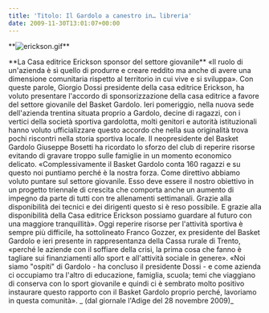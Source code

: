 ```yaml
---
title: 'Titolo: Il Gardolo a canestro in… libreria'
date: 2009-11-30T13:01:07+00:00
---
```

\*\*![erickson.gif](http://www.basketgardolo.it/wp-content/uploads/2009/11/erickson.gif)\*\*

\*\*La Casa editrice Erickson sponsor del settore giovanile\*\* «Il ruolo di un'azienda è sì quello di produrre e creare reddito ma anche di avere una dimensione comunitaria rispetto al territorio in cui vive e si sviluppa». Con queste parole, Giorgio Dossi presidente della casa editrice Erickson, ha voluto presentare l'accordo di sponsorizzazione della casa editrice a favore del settore giovanile del Basket Gardolo. Ieri pomeriggio, nella nuova sede dell'azienda trentina situata proprio a Gardolo, decine di ragazzi, con i vertici della società sportiva gardolotta, molti genitori e autorità istituzionali hanno voluto ufficializzare questo accordo che nella sua originalità trova pochi riscontri nella storia sportiva locale. Il neopresidente del Basket Gardolo Giuseppe Bosetti ha ricordato lo sforzo del club di reperire risorse evitando di gravare troppo sulle famiglie in un momento economico delicato. «Complessivamente il Basket Gardolo conta 160 ragazzi e su questo noi puntiamo perché è la nostra forza. Come direttivo abbiamo voluto puntare sul settore giovanile. Esso deve essere il nostro obiettivo in un progetto triennale di crescita che comporta anche un aumento di impegno da parte di tutti con tre allenamenti settimanali. Grazie alla disponibilità dei tecnici e dei dirigenti questo si è reso possibile. E grazie alla disponibilità della Casa editrice Erickson possiamo guardare al futuro con una maggiore tranquillità». Oggi reperire risorse per l'attività sportiva è sempre più difficile, ha sottolineato Franco Gozzer, ex presidente del Basket Gardolo e ieri presente in rappresentanza della Cassa rurale di Trento, «perché le aziende con il soffiare della crisi, la prima cosa che fanno è tagliare sui finanziamenti allo sport e all'attività sociale in genere». «Noi siamo "ospiti" di Gardolo - ha concluso il presidente Dossi - e come azienda ci occupiamo tra l'altro di educazione, famiglia, scuola; temi che viaggiano di conserva con lo sport giovanile e quindi ci è sembrato molto positivo instaurare questo rapporto con il Basket Gardolo proprio perché, lavoriamo in questa comunità». \_ (dal giornale l'Adige del 28 novembre 2009)\_